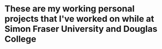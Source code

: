 # These are my working personal projects that I've worked on while at Simon Fraser University and Douglas College
